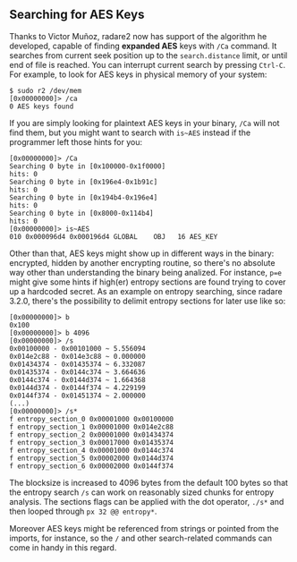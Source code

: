 ## Searching for AES Keys

Thanks to Victor Muñoz, radare2 now has support of the algorithm he developed, capable of finding **expanded AES** keys with `/Ca` command. It searches from current seek position up to the `search.distance` limit, or until end of file is reached. You can interrupt current search by pressing `Ctrl-C`. For example, to look for AES keys in physical memory of your system:

```
$ sudo r2 /dev/mem
[0x00000000]> /ca
0 AES keys found
```

If you are simply looking for plaintext AES keys in your binary, `/Ca` will not find them, but you might want to search with `is~AES` instead if the programmer left those hints for you:

```
[0x00000000]> /Ca
Searching 0 byte in [0x100000-0x1f0000]
hits: 0
Searching 0 byte in [0x196e4-0x1b91c]
hits: 0
Searching 0 byte in [0x194b4-0x196e4]
hits: 0
Searching 0 byte in [0x8000-0x114b4]
hits: 0
[0x00000000]> is~AES
010 0x000096d4 0x000196d4 GLOBAL    OBJ   16 AES_KEY
```

Other than that, AES keys might show up in different ways in the binary: encrypted, hidden by another encrypting routine, so there's no absolute way other than understanding the binary being analized. For instance, `p=e` might give some hints if high(er) entropy sections are found trying to cover up a hardcoded secret. As an example on entropy searching, since radare 3.2.0, there's the possibility to delimit entropy sections for later use like so:

```
[0x00000000]> b
0x100
[0x00000000]> b 4096
[0x00000000]> /s
0x00100000 - 0x00101000 ~ 5.556094
0x014e2c88 - 0x014e3c88 ~ 0.000000
0x01434374 - 0x01435374 ~ 6.332087
0x01435374 - 0x0144c374 ~ 3.664636
0x0144c374 - 0x0144d374 ~ 1.664368
0x0144d374 - 0x0144f374 ~ 4.229199
0x0144f374 - 0x01451374 ~ 2.000000
(...)
[0x00000000]> /s*
f entropy_section_0 0x00001000 0x00100000
f entropy_section_1 0x00001000 0x014e2c88
f entropy_section_2 0x00001000 0x01434374
f entropy_section_3 0x00017000 0x01435374
f entropy_section_4 0x00001000 0x0144c374
f entropy_section_5 0x00002000 0x0144d374
f entropy_section_6 0x00002000 0x0144f374
```

The blocksize is increased to 4096 bytes from the default 100 bytes so that the entropy search `/s` can work on reasonably sized chunks for entropy analysis. The sections flags can be applied with the dot operator, `./s*` and then looped through `px 32 @@ entropy*`.

Moreover AES keys might be referenced from strings or pointed from the imports, for instance, so the `/` and other search-related commands can come in handy in this regard.
